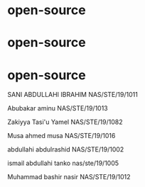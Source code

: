 ﻿# open-source
# open-source
# open-source


SANI ABDULLAHI IBRAHIM NAS/STE/19/1011

Abubakar aminu NAS/STE/19/1013

Zakiyya Tasi'u Yamel NAS/STE/19/1082

Musa ahmed musa NAS/STE/19/1016

abdullahi abdulrashid NAS/STE/19/1002

ismail abdullahi tanko nas/ste/19/1005

Muhammad bashir nasir NAS/STE/19/1012

